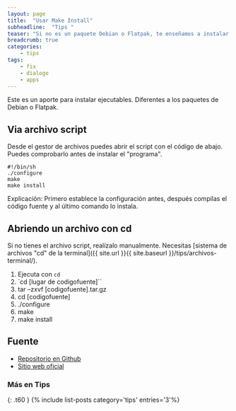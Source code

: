 ```yaml
---
layout: page
title:  "Usar Make Install"
subheadline:  "Tips "
teaser: "Si no es un paquete Debian o Flatpak, te enseñamos a instalar de otra forma"
breadcrumb: true
categories:
    - tips
tags:
    - fix
    - dialogo
    - apps
---
```

Este es un aporte para instalar ejecutables. Diferentes a los paquetes de Debian o Flatpak.

## Via archivo script
Desde el gestor de archivos puedes abrir el script con el código de abajo. Puedes comprobarlo antes de instalar el "programa".

~~~
#!/bin/sh
./configure
make
make install
~~~

Explicación: Primero establece la configuración antes, después compilas el código fuente y al último comando lo instala.

## Abriendo un archivo con cd
Si no tienes el archivo script, realízalo manualmente. Necesitas [sistema de archivos "cd" de la terminal]({{ site.url }}{{ site.baseurl }}/tips/archivos-terminal/).
1. Ejecuta con `cd`
2. `cd [lugar de codigofuente]``
3. tar –zxvf [codigofuente].tar.gz
4. cd [codigofuente]
5. ./configure
6. make
7. make install

## Fuente
* [Repositorio en Github](https://github.com/neurobin/shc)
* [Sitio web oficial](https://projects.gnome.org/gst/)

### Más en Tips
{: .t60 }
{% include list-posts category='tips' entries='3'%}
